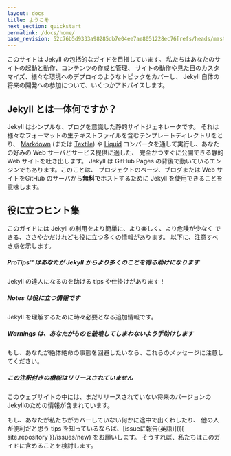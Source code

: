 ```yaml
---
layout: docs
title: ようこそ
next_section: quickstart
permalink: /docs/home/
base_revision: 52c76b5d9333a98285db7e04ee7ae8051228ec76[refs/heads/master]
---
```


<!--original
---
layout: docs
title: Welcome
next_section: quickstart
permalink: /docs/home/
---
-->

このサイトは Jekyll の包括的なガイドを目指しています。
私たちはあなたのサイトの起動と動作、コンテンツの作成と管理、
サイトの動作や見た目のカスタマイズ、様々な環境へのデプロイのようなトピックをカバーし、
Jekyll 自体の将来の開発への参加について、いくつかアドバイスします。

<!--original
This site aims to be a comprehensive guide to Jekyll. We’ll cover topics such
as getting your site up and running, creating and managing your content,
customizing the way your site works and looks, deploying to various
environments, and give you some advice on participating in the future
development of Jekyll itself.
-->

## Jekyll とは一体何ですか？

<!--original
## So what is Jekyll, exactly?
-->

Jekyll はシンプルな、ブログを意識した静的サイトジェネレータです。
それは様々なフォーマットの生テキストファイルを含むテンプレートディレクトリをとり、
[Markdown](http://daringfireball.net/projects/markdown/) (または
[Textile](http://redcloth.org/textile)) や
[Liquid](https://github.com/Shopify/liquid/wiki)
コンバータを通して実行し、あなたの好みの Web サーバとサービス提供に適した、
完全かつすぐに公開できる静的 Web サイトを吐き出します。
Jekyll は GitHub Pages の背後で動いているエンジンでもあります。このことは、
プロジェクトのページ、ブログまたは Web サイトをGitHub のサーバから**無料で**ホストするために
Jekyll を使用できることを意味します。

<!--original
Jekyll is a simple, blog-aware, static site generator. It takes a template
directory containing raw text files in various formats, runs it through
[Markdown](http://daringfireball.net/projects/markdown/) (or
[Textile](http://redcloth.org/textile)) and
[Liquid](https://github.com/Shopify/liquid/wiki)
converters, and spits out a complete, ready-to-publish static website suitable
for serving with your favorite web server. Jekyll also happens to be the engine
behind [GitHub Pages](http://pages.github.com), which means you can use Jekyll
to host your project’s page, blog, or website from GitHub’s servers **for
free**.
-->

## 役に立つヒント集

<!--original
## Helpful Hints
-->

このガイドには Jekyll の利用をより簡単に、より楽しく、より危険が少なく
できる、ささやかだけれども役に立つ多くの情報があります。
以下に、注意すべき点を示します。

<!--original
Throughout this guide there are a number of small-but-handy pieces of
information that can make using Jekyll easier, more interesting, and less
hazardous. Here’s what to look out for.
-->

<div class="note">
  <h5>ProTips™ はあなたが Jekyll からより多くのことを得る助けになります</h5>
  <p>Jekyll の達人になるのを助ける tips や仕掛けがあります！</p>
</div>

<!--original
<div class="note">
  <h5>ProTips™ help you get more from Jekyll</h5>
  <p>These are tips and tricks that will help you be a Jekyll wizard!</p>
</div>
-->

<div class="note info">
  <h5>Notes は役に立つ情報です</h5>
  <p>Jekyll を理解するために時々必要となる追加情報です。</p>
</div>

<!--original
<div class="note info">
  <h5>Notes are handy pieces of information</h5>
  <p>These are for the extra tidbits sometimes necessary to understand
     Jekyll.</p>
</div>
-->

<div class="note warning">
  <h5>Warnings は、あなたがものを破壊してしまわないよう手助けします</h5>
  <p>もし、あなたが絶体絶命の事態を回避したいなら、これらのメッセージに注意してください。</p>
</div>

<!--original
<div class="note warning">
  <h5>Warnings help you not blow things up</h5>
  <p>Be aware of these messages if you wish to avoid certain death.</p>
</div>
-->

<div class="note unreleased">
  <h5>この注釈付きの機能はリリースされていません</h5>
  <p>このウェブサイトの中には、まだリリースされていない将来のバージョンのJekyllのための情報が含まれています。</p>
</div>

<!--original
<div class="note unreleased">
  <h5>You'll see this by a feature that hasn't been released</h5>
  <p>Some pieces of this website are for future versions of Jekyll that
    are not yet released.</p>
</div>
-->

もし、あなたが私たちがカバーしていない何かに途中で出くわしたり、
他の人が便利だと思う tips を知っているならば、[issueに報告(英語)]({{ site.repository }}/issues/new) をお願いします。
そうすれば、私たちはこのガイドに含めることを検討します。

<!--original
If you come across anything along the way that we haven’t covered, or if you
know of a tip you think others would find handy, please [file an
issue]({{ site.repository }}/issues/new) and we’ll see about
including it in this guide.
-->
